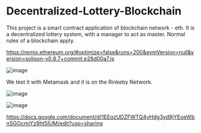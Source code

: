 # Decentralized-Lottery-Blockchain

This project is a smart contract application of blockchain network - eth. 
It is a decentralized lottery system, with a manager to act as master.
Normal rules of a blockchain apply.

https://remix.ethereum.org/#optimize=false&runs=200&evmVersion=null&version=soljson-v0.8.7+commit.e28d00a7.js

![image](https://user-images.githubusercontent.com/55339048/181366888-ffaeebfb-00a5-4234-baf2-0c290e1834f8.png)

We test it with Metamask and it is on the Rinkeby Network.

![image](https://user-images.githubusercontent.com/55339048/181367300-fddf8226-9a26-4b5b-b5a6-191b000cd0a3.png)

![image](https://user-images.githubusercontent.com/55339048/181368275-05e48fb2-85e1-48dd-becd-866c4563fdef.png)





https://docs.google.com/document/d/1EEqzUDZFWTQ4vHdg3yd9jYEoeWbnSGOcmiYz9ht5IUM/edit?usp=sharing
